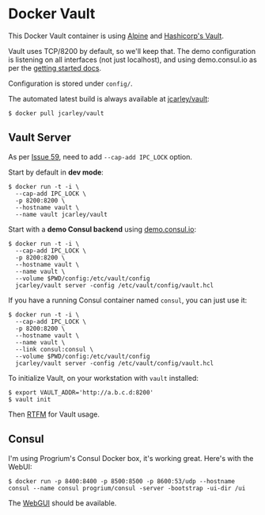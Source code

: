 # Docker Vault

This Docker Vault container is using [Alpine](https://registry.hub.docker.com/u/gliderlabs/alpine/) and [Hashicorp's Vault](https://vaultproject.io/).

Vault uses TCP/8200 by default, so we'll keep that. The demo configuration is listening on all interfaces (not just localhost), and using demo.consul.io as per the [getting started docs](https://vaultproject.io/intro/getting-started/deploy.html).

Configuration is stored under `config/`.

The automated latest build is always available at [jcarley/vault](https://registry.hub.docker.com/u/jcarley/vault/):

    $ docker pull jcarley/vault

## Vault Server

As per [Issue 59](https://github.com/hashicorp/vault/issues/59), need to add `--cap-add IPC_LOCK` option.

Start by default in **dev mode**:

    $ docker run -t -i \
      --cap-add IPC_LOCK \
      -p 8200:8200 \
      --hostname vault \
      --name vault jcarley/vault

Start with a **demo Consul backend** using [demo.consul.io](https://demo.consul.io):

    $ docker run -t -i \
      --cap-add IPC_LOCK \
      -p 8200:8200 \
      --hostname vault \
      --name vault \
      --volume $PWD/config:/etc/vault/config
      jcarley/vault server -config /etc/vault/config/vault.hcl

If you have a running Consul container named `consul`, you can just use it:

    $ docker run -t -i \
      --cap-add IPC_LOCK \
      -p 8200:8200 \
      --hostname vault \
      --name vault \
      --link consul:consul \
      --volume $PWD/config:/etc/vault/config
      jcarley/vault server -config /etc/vault/config/vault.hcl

To initialize Vault, on your workstation with `vault` installed:

    $ export VAULT_ADDR='http://a.b.c.d:8200'
    $ vault init

Then [RTFM](https://vaultproject.io/intro/getting-started/first-secret.html) for Vault usage.

## Consul

I'm using Progrium's Consul Docker box, it's working great.
Here's with the WebUI:

    $ docker run -p 8400:8400 -p 8500:8500 -p 8600:53/udp --hostname consul --name consul progrium/consul -server -bootstrap -ui-dir /ui

The [WebGUI](http://a.b.c.d:8500/) should be available.
